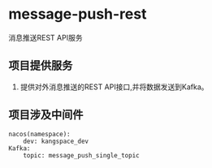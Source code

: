 # message-push-rest

消息推送REST API服务

## 项目提供服务

1. 提供对外消息推送的REST API接口,并将数据发送到Kafka。

## 项目涉及中间件

    nacos(namespace):
        dev: kangspace_dev
    Kafka: 
        topic: message_push_single_topic